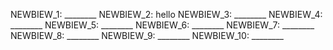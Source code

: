 NEWBIEW_1: ________
NEWBIEW_2: hello
NEWBIEW_3: ________
NEWBIEW_4: ________
NEWBIEW_5: ________
NEWBIEW_6: ________
NEWBIEW_7: ________
NEWBIEW_8: ________
NEWBIEW_9: ________
NEWBIEW_10: ________
